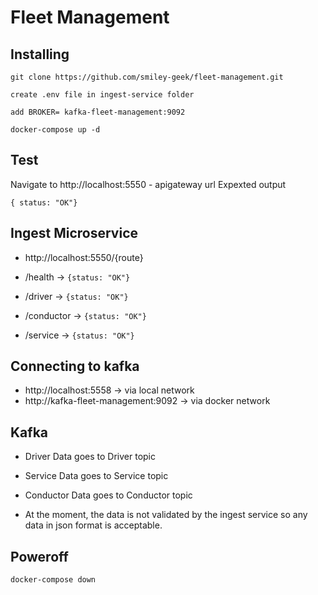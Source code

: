 # Fleet Management

## Installing 

``` 
git clone https://github.com/smiley-geek/fleet-management.git

create .env file in ingest-service folder

add BROKER= kafka-fleet-management:9092 

docker-compose up -d
``` 



## Test

Navigate to http://localhost:5550 - apigateway url 
Expexted output 
```
{ status: "OK"}
```

## Ingest Microservice
- http://localhost:5550/{route}

- /health -> ```{status: "OK"}```
- /driver -> ```{status: "OK"}```
- /conductor -> ```{status: "OK"}```
- /service -> ```{status: "OK"}```

## Connecting to kafka

- http://localhost:5558  -> via local network
- http://kafka-fleet-management:9092   -> via docker network


## Kafka
- Driver Data goes to Driver topic 
- Service Data goes to Service topic 
- Conductor Data goes to Conductor topic 

- At the moment, the data is not validated by the ingest service so any data in json format is acceptable. 


## Poweroff 
```
docker-compose down
```